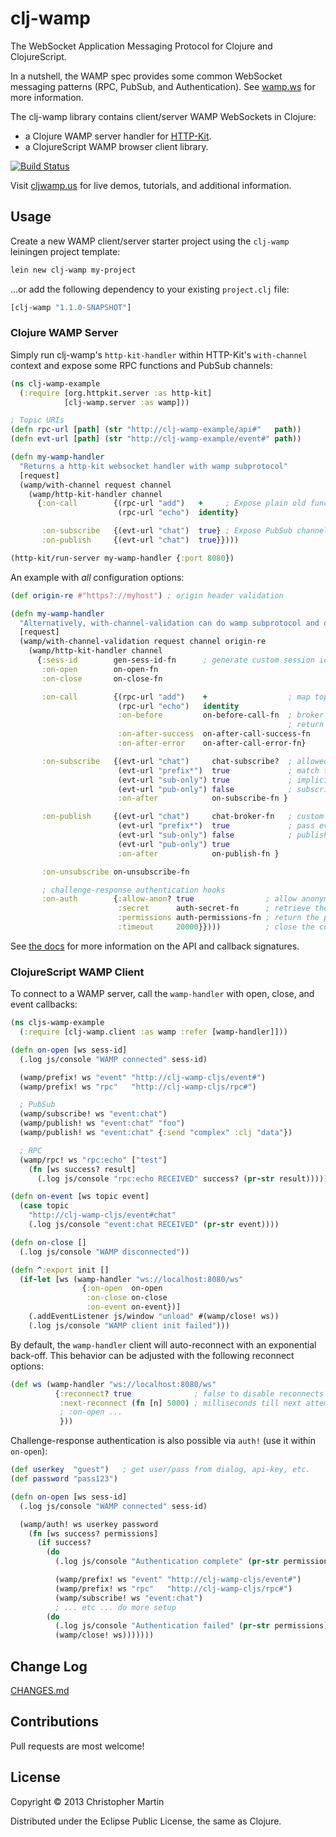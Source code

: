 # clj-wamp #

The WebSocket Application Messaging Protocol for Clojure and ClojureScript.

In a nutshell, the WAMP spec provides some common WebSocket messaging patterns
(RPC, PubSub, and Authentication). See [wamp.ws](http://wamp.ws) for more information.

The clj-wamp library contains client/server WAMP WebSockets in Clojure:
 * a Clojure WAMP server handler for [HTTP-Kit](http://http-kit.org/).
 * a ClojureScript WAMP browser client library.

[![Build Status](https://travis-ci.org/cgmartin/clj-wamp.png?branch=master)](https://travis-ci.org/cgmartin/clj-wamp)

Visit [cljwamp.us](http://cljwamp.us) for live demos, tutorials, and additional information.

## Usage ##

Create a new WAMP client/server starter project using the `clj-wamp` leiningen project template:
```bash
lein new clj-wamp my-project
```

...or add the following dependency to your existing `project.clj` file:
```clojure
[clj-wamp "1.1.0-SNAPSHOT"]
```

### Clojure WAMP Server ###

Simply run clj-wamp's `http-kit-handler` within HTTP-Kit's `with-channel` context
and expose some RPC functions and PubSub channels:
```clojure
(ns clj-wamp-example
  (:require [org.httpkit.server :as http-kit]
            [clj-wamp.server :as wamp]))

; Topic URIs
(defn rpc-url [path] (str "http://clj-wamp-example/api#"   path))
(defn evt-url [path] (str "http://clj-wamp-example/event#" path))

(defn my-wamp-handler
  "Returns a http-kit websocket handler with wamp subprotocol"
  [request]
  (wamp/with-channel request channel
    (wamp/http-kit-handler channel
      {:on-call        {(rpc-url "add")   +     ; Expose plain old functions as RPC
                        (rpc-url "echo")  identity}

       :on-subscribe   {(evt-url "chat")  true} ; Expose PubSub channels
       :on-publish     {(evt-url "chat")  true}})))

(http-kit/run-server my-wamp-handler {:port 8080})
```

An example with *all* configuration options:
```clojure
(def origin-re #"https?://myhost") ; origin header validation

(defn my-wamp-handler
  "Alternatively, with-channel-validation can do wamp subprotocol and origin validation"
  [request]
  (wamp/with-channel-validation request channel origin-re
    (wamp/http-kit-handler channel
      {:sess-id        gen-sess-id-fn      ; generate custom session ids
       :on-open        on-open-fn
       :on-close       on-close-fn

       :on-call        {(rpc-url "add")    +                  ; map topics to RPC fn calls
                        (rpc-url "echo")   identity
                        :on-before         on-before-call-fn  ; broker incoming params or
                                                              ; return false to deny access                         :on-after-error    on-after-call-error-fn
                        :on-after-success  on-after-call-success-fn
                        :on-after-error    on-after-call-error-fn}

       :on-subscribe   {(evt-url "chat")     chat-subscribe?  ; allowed to subscribe?
                        (evt-url "prefix*")  true             ; match topics by prefix
                        (evt-url "sub-only") true             ; implicitly allowed
                        (evt-url "pub-only") false            ; subscription is denied
                        :on-after            on-subscribe-fn }

       :on-publish     {(evt-url "chat")     chat-broker-fn   ; custom event broker
                        (evt-url "prefix*")  true             ; pass events through as-is
                        (evt-url "sub-only") false            ; publishing is denied
                        (evt-url "pub-only") true
                        :on-after            on-publish-fn }

       :on-unsubscribe on-unsubscribe-fn

       ; challenge-response authentication hooks
       :on-auth        {:allow-anon? true                ; allow anonymous authentication?
                        :secret      auth-secret-fn      ; retrieve the auth key's secret
                        :permissions auth-permissions-fn ; return the permissions for a key
                        :timeout     20000}})))          ; close the connection if not auth'd
```

See [the docs](http://cljwamp.us/doc/index.html) for more information on the API and callback signatures.

### ClojureScript WAMP Client ###

To connect to a WAMP server, call the `wamp-handler` with open, close, and event callbacks:
```clojure
(ns cljs-wamp-example
  (:require [clj-wamp.client :as wamp :refer [wamp-handler]]))

(defn on-open [ws sess-id]
  (.log js/console "WAMP connected" sess-id)

  (wamp/prefix! ws "event" "http://clj-wamp-cljs/event#")
  (wamp/prefix! ws "rpc"   "http://clj-wamp-cljs/rpc#")

  ; PubSub
  (wamp/subscribe! ws "event:chat")
  (wamp/publish! ws "event:chat" "foo")
  (wamp/publish! ws "event:chat" {:send "complex" :clj "data"})

  ; RPC
  (wamp/rpc! ws "rpc:echo" ["test"]
    (fn [ws success? result]
      (.log js/console "rpc:echo RECEIVED" success? (pr-str result)))))

(defn on-event [ws topic event]
  (case topic
    "http://clj-wamp-cljs/event#chat"
    (.log js/console "event:chat RECEIVED" (pr-str event))))

(defn on-close []
  (.log js/console "WAMP disconnected"))

(defn ^:export init []
  (if-let [ws (wamp-handler "ws://localhost:8080/ws"
                {:on-open  on-open
                 :on-close on-close
                 :on-event on-event})]
    (.addEventListener js/window "unload" #(wamp/close! ws))
    (.log js/console "WAMP client init failed")))
```

By default, the `wamp-handler` client will auto-reconnect with an exponential back-off.
This behavior can be adjusted with the following reconnect options:

```clojure
(def ws (wamp-handler "ws://localhost:8080/ws"
          {:reconnect? true              ; false to disable reconnects
           :next-reconnect (fn [n] 5000) ; milliseconds till next attempt
           ; :on-open ...
           }))
```

Challenge-response authentication is also possible via `auth!` (use it within `on-open`):

```clojure
(def userkey  "guest")   ; get user/pass from dialog, api-key, etc.
(def password "pass123")

(defn on-open [ws sess-id]
  (.log js/console "WAMP connected" sess-id)

  (wamp/auth! ws userkey password
    (fn [ws success? permissions]
      (if success?
        (do
          (.log js/console "Authentication complete" (pr-str permissions))

          (wamp/prefix! ws "event" "http://clj-wamp-cljs/event#")
          (wamp/prefix! ws "rpc"   "http://clj-wamp-cljs/rpc#")
          (wamp/subscribe! ws "event:chat")
          ; ... etc ... do more setup
        (do
          (.log js/console "Authentication failed" (pr-str permissions))
          (wamp/close! ws)))))))
```

## Change Log

[CHANGES.md](https://github.com/cgmartin/clj-wamp/blob/master/CHANGES.md)

## Contributions

Pull requests are most welcome!

## License

Copyright © 2013 Christopher Martin

Distributed under the Eclipse Public License, the same as Clojure.
